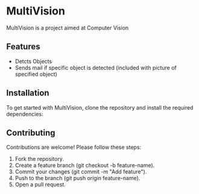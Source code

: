 # MultiVision

MultiVision is a project aimed at Computer Vision

## Features

- Detcts Objects
- Sends mail if specific object is detected (included with picture of specified object)

## Installation

To get started with MultiVision, clone the repository and install the required dependencies:

## Contributing

Contributions are welcome! Please follow these steps:

1) Fork the repository.
2) Create a feature branch (git checkout -b feature-name).
3) Commit your changes (git commit -m "Add feature").
4) Push to the branch (git push origin feature-name).
5) Open a pull request.
